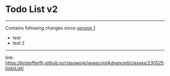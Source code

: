 # Todo List v2
---
Contains following changes since [version 1](https://github.com/kristofferfh/classwork/tree/main/javascriptAdvanced/classes/230516localstorage)
* test
* test 2
---
link: https://kristofferfh.github.io/classwork/javascriptAdvanced/classes/230525todoList/